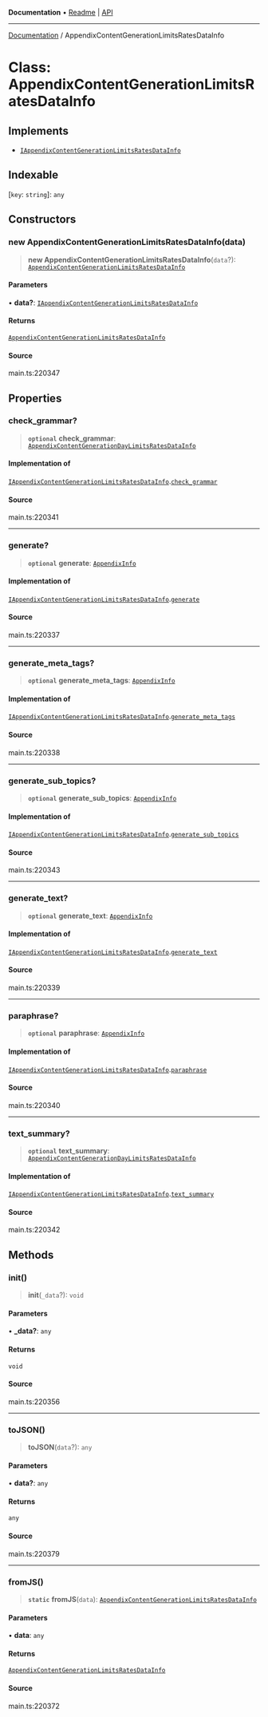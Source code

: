 **Documentation** • [Readme](../README.md) \| [API](../globals.md)

***

[Documentation](../README.md) / AppendixContentGenerationLimitsRatesDataInfo

# Class: AppendixContentGenerationLimitsRatesDataInfo

## Implements

- [`IAppendixContentGenerationLimitsRatesDataInfo`](../interfaces/IAppendixContentGenerationLimitsRatesDataInfo.md)

## Indexable

 \[`key`: `string`\]: `any`

## Constructors

### new AppendixContentGenerationLimitsRatesDataInfo(data)

> **new AppendixContentGenerationLimitsRatesDataInfo**(`data`?): [`AppendixContentGenerationLimitsRatesDataInfo`](AppendixContentGenerationLimitsRatesDataInfo.md)

#### Parameters

• **data?**: [`IAppendixContentGenerationLimitsRatesDataInfo`](../interfaces/IAppendixContentGenerationLimitsRatesDataInfo.md)

#### Returns

[`AppendixContentGenerationLimitsRatesDataInfo`](AppendixContentGenerationLimitsRatesDataInfo.md)

#### Source

main.ts:220347

## Properties

### check\_grammar?

> **`optional`** **check\_grammar**: [`AppendixContentGenerationDayLimitsRatesDataInfo`](AppendixContentGenerationDayLimitsRatesDataInfo.md)

#### Implementation of

[`IAppendixContentGenerationLimitsRatesDataInfo`](../interfaces/IAppendixContentGenerationLimitsRatesDataInfo.md).[`check_grammar`](../interfaces/IAppendixContentGenerationLimitsRatesDataInfo.md#check_grammar)

#### Source

main.ts:220341

***

### generate?

> **`optional`** **generate**: [`AppendixInfo`](AppendixInfo.md)

#### Implementation of

[`IAppendixContentGenerationLimitsRatesDataInfo`](../interfaces/IAppendixContentGenerationLimitsRatesDataInfo.md).[`generate`](../interfaces/IAppendixContentGenerationLimitsRatesDataInfo.md#generate)

#### Source

main.ts:220337

***

### generate\_meta\_tags?

> **`optional`** **generate\_meta\_tags**: [`AppendixInfo`](AppendixInfo.md)

#### Implementation of

[`IAppendixContentGenerationLimitsRatesDataInfo`](../interfaces/IAppendixContentGenerationLimitsRatesDataInfo.md).[`generate_meta_tags`](../interfaces/IAppendixContentGenerationLimitsRatesDataInfo.md#generate_meta_tags)

#### Source

main.ts:220338

***

### generate\_sub\_topics?

> **`optional`** **generate\_sub\_topics**: [`AppendixInfo`](AppendixInfo.md)

#### Implementation of

[`IAppendixContentGenerationLimitsRatesDataInfo`](../interfaces/IAppendixContentGenerationLimitsRatesDataInfo.md).[`generate_sub_topics`](../interfaces/IAppendixContentGenerationLimitsRatesDataInfo.md#generate_sub_topics)

#### Source

main.ts:220343

***

### generate\_text?

> **`optional`** **generate\_text**: [`AppendixInfo`](AppendixInfo.md)

#### Implementation of

[`IAppendixContentGenerationLimitsRatesDataInfo`](../interfaces/IAppendixContentGenerationLimitsRatesDataInfo.md).[`generate_text`](../interfaces/IAppendixContentGenerationLimitsRatesDataInfo.md#generate_text)

#### Source

main.ts:220339

***

### paraphrase?

> **`optional`** **paraphrase**: [`AppendixInfo`](AppendixInfo.md)

#### Implementation of

[`IAppendixContentGenerationLimitsRatesDataInfo`](../interfaces/IAppendixContentGenerationLimitsRatesDataInfo.md).[`paraphrase`](../interfaces/IAppendixContentGenerationLimitsRatesDataInfo.md#paraphrase)

#### Source

main.ts:220340

***

### text\_summary?

> **`optional`** **text\_summary**: [`AppendixContentGenerationDayLimitsRatesDataInfo`](AppendixContentGenerationDayLimitsRatesDataInfo.md)

#### Implementation of

[`IAppendixContentGenerationLimitsRatesDataInfo`](../interfaces/IAppendixContentGenerationLimitsRatesDataInfo.md).[`text_summary`](../interfaces/IAppendixContentGenerationLimitsRatesDataInfo.md#text_summary)

#### Source

main.ts:220342

## Methods

### init()

> **init**(`_data`?): `void`

#### Parameters

• **\_data?**: `any`

#### Returns

`void`

#### Source

main.ts:220356

***

### toJSON()

> **toJSON**(`data`?): `any`

#### Parameters

• **data?**: `any`

#### Returns

`any`

#### Source

main.ts:220379

***

### fromJS()

> **`static`** **fromJS**(`data`): [`AppendixContentGenerationLimitsRatesDataInfo`](AppendixContentGenerationLimitsRatesDataInfo.md)

#### Parameters

• **data**: `any`

#### Returns

[`AppendixContentGenerationLimitsRatesDataInfo`](AppendixContentGenerationLimitsRatesDataInfo.md)

#### Source

main.ts:220372
